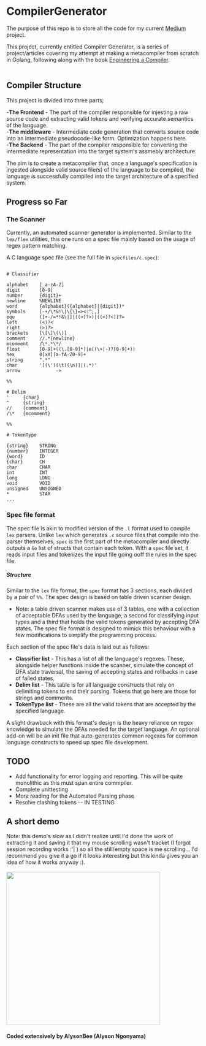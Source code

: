 # CompilerGenerator
The purpose of this repo is to store all the code for my current <a href="https://alysonn.medium.com/lets-play-with-meta-compilers-designing-an-automated-scanner-2ffe2e0e609c" target="_blank">Medium</a> project.<br>

This project, currently entitled Compiler Generator, is a series of project/articles covering my attempt at making a metacompiler from scratch in Golang, following along with the book <a href="https://www.amazon.com/Engineering-Compiler-Keith-Cooper/dp/012088478X" blank_="" >Engineering a Compiler</a>.<br><br>

## Compiler Structure

This project is divided into three parts;

-<b>The Frontend</b>    - The part of the compiler responsible for injesting a raw source code and extracting valid tokens and verifying accurate semantics of the language.<br>
-<b>The middleware</b>  - Intermediate code generation that converts source code into an intermediate pseudocode-like form. Optimization happens here.<br>
-<b>The Backend</b>      - The part of the compiler responsible for converting the intermediate representation into the target system's assmebly architecture.<br>

The aim is to create a metacompiler that, once a language's specification is ingested alongside valid source file(s) of the language to be compiled, the language is successfully compiled into the target architecture of a specified system.<br>

## Progress so Far 

### The Scanner

Currently, an automated scanner generator is implemented. Similar to the `lex/flex` utilities, this one runs on a spec file mainly based on the usage of regex pattern matching.<br>

A C language spec file (see the full file in `specfiles/c.spec`):
```

# Classifier

alphabet    [_a-zA-Z]
digit       [0-9]
number      {digit}+
newline     %NEWLINE
word        {alphabet}({alphabet}|{digit})*
symbols     [-+/\*&!\|\{\}=><:^;,]
equ         ([+-/=*!&\|]|((>)?>)|((<)?<))?=
left        (<)?<
right       (>)?>
brackets    [\[\]\(\)]
comment     //.*{newline}
mcomment    /\*.*\*/
float       [0-9]+((\.[0-9]*)|e((\+|-)?[0-9]+))
hex         0[xX][a-fA-Z0-9]+
string      ".*"
char        '[(\')(\t)(\n)]|(.*)'
arrow			  ->

%%

# Delim
'     {char}
"     {string}
//    {comment}
/\*   {mcomment}

%%

# TokenType

{string}    STRING
{number}    INTEGER
{word}      ID
{char}      CH
char        CHAR
int         INT
long        LONG
void        VOID
unsigned    UNSIGNED
*           STAR
...
```
### Spec file format
The spec file is akin to modified version of the `.l` format used to compile `lex` parsers. Unlike `lex` which generates `.c` source files that compile into the parser themselves, `spec` is the first part of the metacompiler and directly outputs a `Go` list of structs that contain each token. With a `spec` file set, it reads input files and tokenizes the input file going ooff the rules in the spec file. 

##### Structure
Similar to the `lex` file format, the `spec` format has 3 sections, each divided by a pair of `%%`. The spec design is based on 
table driven scanner design.<br>
- Note: a table driven scanner makes use of 3 tables, one with a collection of acceptable DFAs used by the language, a second for classifying input types and a third that holds the valid tokens generated by accepting DFA states. The spec file format is designed to mimick this behaviour with a few modifications to simplify the programming process.<br>

Each section of the spec file's data is laid out as follows:<br>
- <b>Classifier list</b> - This has a list of all the language's regexes. These, alongside helper functions inside the scanner, simulate the concept of DFA state traversal, the saving of accepting states and rollbacks in case of failed states.
- <b>Delim list</b>      - This table is for all language constructs that rely on delimiting tokens to end their parsing. Tokens that go here are those for strings and comments.
- <b>TokenType list</b>  - These are all the valid tokens that are accepted by the specified language.

A slight drawback with this format's design is the heavy reliance on regex knowledge to simulate the DFAs needed for the target language. An optional add-on will be an init file that auto-generates common regexes for common language constructs to speed up spec file development.


## TODO
- Add functionality for error logging and reporting. This will be quite monolithic as this must span entire commpiler.
- Complete unittesting
- More reading for the Automated Parsing phase
- Resolve clashing tokens -- IN TESTING

## A short demo

Note: this demo's slow as I didn't realize until I'd done the work of extracting it and saving it that my mouse scrolling wasn't tracket (I forgot session recording works :'| ) so all the still/empty space is me scrolling... I'd recommend you give it a go if it looks interesting but this kinda gives you an idea of how it works anyway :).<br><br>
<img src="https://github.com/AlysonBee/CompilerGenerator/blob/master/assets/demoScreen.gif" height="400"/>

#### Coded extensively by AlysonBee (Alyson Ngonyama) 






